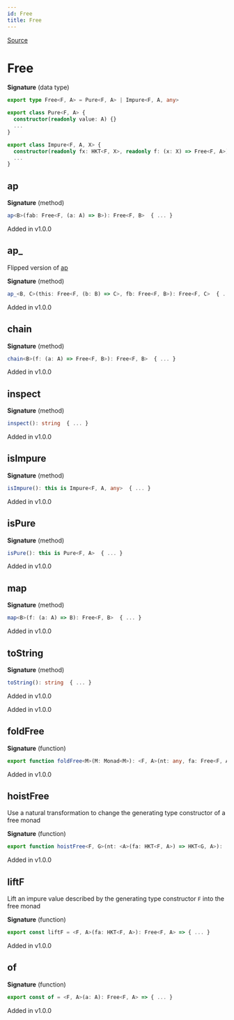 ```yaml
---
id: Free
title: Free
---
```


[Source](https://github.com/gcanti/fp-ts/blob/master/src/Free.ts)

# Free

**Signature** (data type)

```ts
export type Free<F, A> = Pure<F, A> | Impure<F, A, any>

export class Pure<F, A> {
  constructor(readonly value: A) {}
  ...
}

export class Impure<F, A, X> {
  constructor(readonly fx: HKT<F, X>, readonly f: (x: X) => Free<F, A>) {}
  ...
}
```

## ap

**Signature** (method)

```ts
ap<B>(fab: Free<F, (a: A) => B>): Free<F, B>  { ... }
```

Added in v1.0.0

## ap\_

Flipped version of [ap](#ap)

**Signature** (method)

```ts
ap_<B, C>(this: Free<F, (b: B) => C>, fb: Free<F, B>): Free<F, C>  { ... }
```

Added in v1.0.0

## chain

**Signature** (method)

```ts
chain<B>(f: (a: A) => Free<F, B>): Free<F, B>  { ... }
```

Added in v1.0.0

## inspect

**Signature** (method)

```ts
inspect(): string  { ... }
```

Added in v1.0.0

## isImpure

**Signature** (method)

```ts
isImpure(): this is Impure<F, A, any>  { ... }
```

Added in v1.0.0

## isPure

**Signature** (method)

```ts
isPure(): this is Pure<F, A>  { ... }
```

Added in v1.0.0

## map

**Signature** (method)

```ts
map<B>(f: (a: A) => B): Free<F, B>  { ... }
```

Added in v1.0.0

## toString

**Signature** (method)

```ts
toString(): string  { ... }
```

Added in v1.0.0

Added in v1.0.0

## foldFree

**Signature** (function)

```ts
export function foldFree<M>(M: Monad<M>): <F, A>(nt: any, fa: Free<F, A>) => HKT<M, A>  { ... }
```

Added in v1.0.0

## hoistFree

Use a natural transformation to change the generating type constructor of a free monad

**Signature** (function)

```ts
export function hoistFree<F, G>(nt: <A>(fa: HKT<F, A>) => HKT<G, A>): (<A>(fa: Free<F, A>) => Free<G, A>)  { ... }
```

Added in v1.0.0

## liftF

Lift an impure value described by the generating type constructor `F` into the free monad

**Signature** (function)

```ts
export const liftF = <F, A>(fa: HKT<F, A>): Free<F, A> => { ... }
```

Added in v1.0.0

## of

**Signature** (function)

```ts
export const of = <F, A>(a: A): Free<F, A> => { ... }
```

Added in v1.0.0
